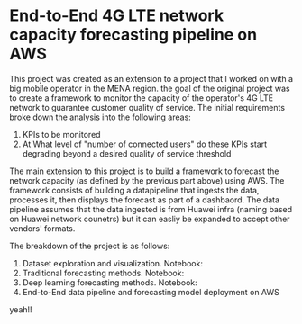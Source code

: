 # End-to-End 4G LTE network capacity forecasting pipeline on AWS

This project was created as an extension to a project that I worked on with a big mobile operator in the MENA region. the goal of the original project was to create a framework to monitor the capacity of the operator's 4G LTE network to guarantee customer quality of service. The initial requirements broke down the analysis into the following areas:

1) KPIs to be monitored
2) At What level of "number of connected users" do these KPIs start degrading beyond a desired quality of service threshold

The main extension to this project is to build a framework to forecast the network capacity (as defined by the previous part above) using AWS. The framework consists of building a datapipeline that ingests the data, processes it, then displays the forecast as part of a dashbaord. The data pipeline assumes that the data ingested is from Huawei infra (naming based on Huawei network counetrs) but it can easliy be expanded to accept other vendors' formats.

The breakdown of the project is as follows:

1) Dataset exploration and visualization. Notebook:
2) Traditional forecasting methods. Notebook:
3) Deep learning forecasting methods. Notebook:
4) End-to-End data pipeline and forecasting model deployment on AWS

yeah!!